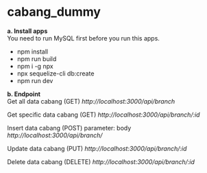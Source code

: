 # cabang_dummy


<b>a. Install apps</b> <br>
You need to run MySQL first before you run this apps.
<ul>
  <li>npm install</li>
  <li>npm run build</li>
  <li>npm i -g npx</li>
  <li>npx sequelize-cli db:create</li>
  <li>npm run dev</li>
</ul>

<b>b. Endpoint </b> <br>
Get all data cabang (GET)
<i>http://localhost:3000/api/branch</i>

Get specific data cabang (GET)
<i>http://localhost:3000/api/branch/:id</i>

Insert data cabang (POST)
parameter: body
<i>http://localhost:3000/api/branch/</i>

Update data cabang (PUT)
<i>http://localhost:3000/api/branch/:id</i>

Delete data cabang (DELETE)
<i>http://localhost:3000/api/branch/:id</i>
